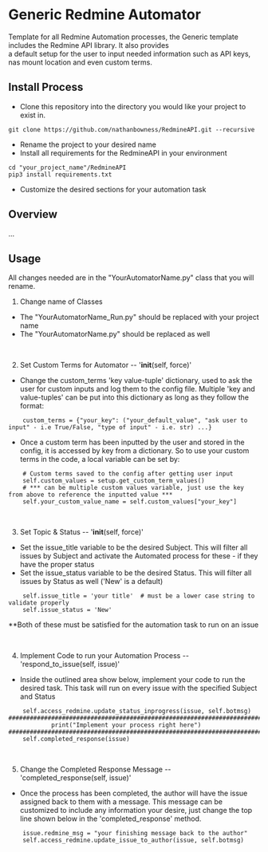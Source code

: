 # Generic Redmine Automator
Template for all Redmine Automation processes, the Generic template includes the Redmine API library. It also provides  
a default setup for the user to input needed information such as API keys, nas mount location and even custom terms.

## Install Process
- Clone this repository into the directory you would like your project to exist in. 
```console
git clone https://github.com/nathanbowness/RedmineAPI.git --recursive
```
- Rename the project to your desired name
- Install all requirements for the RedmineAPI in your environment
```console
cd "your_project_name"/RedmineAPI
pip3 install requirements.txt
```
- Customize the desired sections for your automation task

## Overview

...

## Usage
All changes needed are in the "YourAutomatorName.py" class that you will rename.

1. Change name of Classes
- The "YourAutomatorName_Run.py" should be replaced with your project name
- The "YourAutomatorName.py" should be replaced as well

<br />

2. Set Custom Terms for Automator -- '__init__(self, force)'

- Change the custom_terms 'key value-tuple' dictionary, used to ask the user for custom inputs and log them to the config 
file. Multiple 'key and value-tuples' can be put into this dictionary as long as they follow the format: 
```console
    custom_terms = {"your_key": ("your_default_value", "ask user to input" - i.e True/False, "type of input" - i.e. str) ...}
```
- Once a custom term has been inputted by the user and stored in the config, it is accessed by key from a dictionary. So
to use your custom terms in the code, a local variable can be set by: 
```console
    # Custom terms saved to the config after getting user input
    self.custom_values = setup.get_custom_term_values()
    # *** can be multiple custom values variable, just use the key from above to reference the inputted value ***
    self.your_custom_value_name = self.custom_values["your_key"] 
```
<br />

3. Set Topic & Status -- '__init__(self, force)'
- Set the issue_title variable to be the desired Subject. This will filter all issues by Subject and activate the 
Automated process for these - if they have the proper status 
- Set the issue_status variable to be the desired Status. This will filter all issues by Status as well ('New' is a 
default)
```console
    self.issue_title = 'your title'  # must be a lower case string to validate properly
    self.issue_status = 'New'
```
**Both of these must be satisfied for the automation task to run on an issue

<br />

4. Implement Code to run your Automation Process -- 'respond_to_issue(self, issue)'
- Inside the outlined area show below, implement your code to run the desired task. This task will run on every issue
with the specified Subject and Status
```console
    self.access_redmine.update_status_inprogress(issue, self.botmsg)
##########################################################################################
            print("Implement your process right here")
##########################################################################################
    self.completed_response(issue)
```

<br />

5. Change the Completed Response Message -- 'completed_response(self, issue)'
- Once the process has been completed, the author will have the issue assigned back to them with a message. 
This message can be customized to include any information your desire, just change the top line shown below in the 
'completed_response' method.
```console
    issue.redmine_msg = "your finishing message back to the author"
    self.access_redmine.update_issue_to_author(issue, self.botmsg)
```

